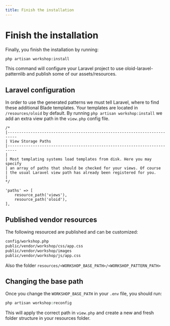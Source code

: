 ```yaml
---
title: Finish the installation
---
```

# Finish the installation
Finally, you finish the installation by running:

```bash
php artisan workshop:install
```

This command will configure your Laravel project to use oloid-laravel-patternlib
and publish some of our assets/resources.

## Laravel configuration
In order to use the generated patterns we must tell Laravel, where to find these additional Blade templates.
Your templates are located in `/resources/oloid` by default. By running `php artisan workshop:install` we add an 
extra view path in the `view.php` config file.

```php{14}
/*
|--------------------------------------------------------------------------
| View Storage Paths
|--------------------------------------------------------------------------
|
| Most templating systems load templates from disk. Here you may specify
| an array of paths that should be checked for your views. Of course
| the usual Laravel view path has already been registered for you.
|
*/

'paths' => [
    resource_path('views'),
    resource_path('oloid'),
],
```

## Published vendor resources
The following resourced are published and can be customized:
```bash
config/workshop.php
public/vendor/workshop/css/app.css
public/vendor/workshop/images
public/vendor/workshop/js/app.css
```

Also the folder `resources/<WORKSHOP_BASE_PATH>/<WORKSHOP_PATTERN_PATH>`


## Changing the base path
Once you change the `WORKSHOP_BASE_PATH` in your `.env` file, you should run:
```php
php artisan workshop:reconfig
``` 
This will apply the correct path in `view.php` and create a new and fresh folder structure in your resources folder.